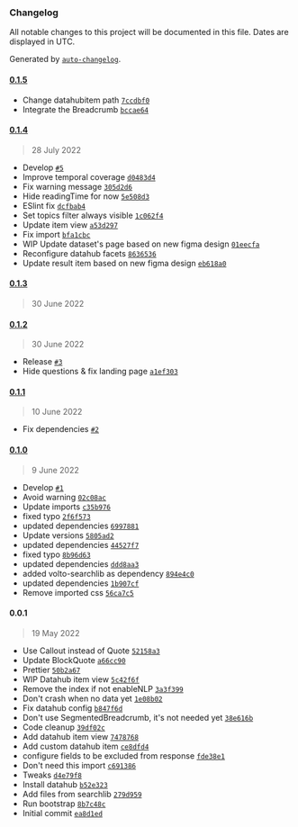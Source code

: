 ### Changelog

All notable changes to this project will be documented in this file. Dates are displayed in UTC.

Generated by [`auto-changelog`](https://github.com/CookPete/auto-changelog).

#### [0.1.5](https://github.com/eea/volto-datahub/compare/0.1.4...0.1.5)

- Change datahubitem path [`7ccdbf0`](https://github.com/eea/volto-datahub/commit/7ccdbf0619e45a99e85b096dcdfb2e645e3ecc90)
- Integrate the Breadcrumb [`bccae64`](https://github.com/eea/volto-datahub/commit/bccae6445b3c46d4715743558343a14b08c7c07f)

#### [0.1.4](https://github.com/eea/volto-datahub/compare/0.1.3...0.1.4)

> 28 July 2022

- Develop [`#5`](https://github.com/eea/volto-datahub/pull/5)
- Improve temporal coverage [`d0483d4`](https://github.com/eea/volto-datahub/commit/d0483d46259b956a96a66268b9ec305d27456f88)
- Fix warning message [`305d2d6`](https://github.com/eea/volto-datahub/commit/305d2d61123d1ee23e8a4baf837b1aadc5d9a41f)
- Hide readingTime for now [`5e508d3`](https://github.com/eea/volto-datahub/commit/5e508d3c2bfd97bcc01dca59894a4f9ad582284b)
- ESlint fix [`dcfbab4`](https://github.com/eea/volto-datahub/commit/dcfbab4effa23ddcc3d4bf9a61d0b0d101c796b6)
- Set topics filter always visible [`1c062f4`](https://github.com/eea/volto-datahub/commit/1c062f473c123b5c04055fc6a52ea56bbd00e7b4)
- Update item view [`a53d297`](https://github.com/eea/volto-datahub/commit/a53d297916bb8d2c5d020acb9de600228e344982)
- Fix import [`bfa1cbc`](https://github.com/eea/volto-datahub/commit/bfa1cbc04c60009f949ac675278df894b4e1c892)
- WIP Update dataset's page based on new figma design [`01eecfa`](https://github.com/eea/volto-datahub/commit/01eecfacd482ca6abea81e4fd24eb7871e5365c9)
- Reconfigure datahub facets [`8636536`](https://github.com/eea/volto-datahub/commit/863653613d05faaa73101943896f05243055c696)
- Update result item based on new figma design [`eb618a0`](https://github.com/eea/volto-datahub/commit/eb618a0ce441cb9d797b39efad6bf98e4b07c728)

#### [0.1.3](https://github.com/eea/volto-datahub/compare/0.1.2...0.1.3)

> 30 June 2022


#### [0.1.2](https://github.com/eea/volto-datahub/compare/0.1.1...0.1.2)

> 30 June 2022

- Release [`#3`](https://github.com/eea/volto-datahub/pull/3)
- Hide questions & fix landing page [`a1ef303`](https://github.com/eea/volto-datahub/commit/a1ef3033df0e84f3a72dd0f984c8717dff2a771c)

#### [0.1.1](https://github.com/eea/volto-datahub/compare/0.1.0...0.1.1)

> 10 June 2022

- Fix dependencies [`#2`](https://github.com/eea/volto-datahub/pull/2)

#### [0.1.0](https://github.com/eea/volto-datahub/compare/0.0.1...0.1.0)

> 9 June 2022

- Develop [`#1`](https://github.com/eea/volto-datahub/pull/1)
- Avoid warning [`02c08ac`](https://github.com/eea/volto-datahub/commit/02c08acf2ce2009d63451dceb81a3e754e57572b)
- Update imports [`c35b976`](https://github.com/eea/volto-datahub/commit/c35b97607a84423d946afb8fba84b539c9c3caf3)
- fixed typo [`2f6f573`](https://github.com/eea/volto-datahub/commit/2f6f5739f56239a8cf19045fe28c35ba01e8138e)
- updated dependencies [`6997881`](https://github.com/eea/volto-datahub/commit/6997881363df8399973e24b14cdf340bb701a0fb)
- Update versions [`5805ad2`](https://github.com/eea/volto-datahub/commit/5805ad27ce99c087d5561b75d98b58cc8774b346)
- updated dependencies [`44527f7`](https://github.com/eea/volto-datahub/commit/44527f7bb7c2a7e492bb0d6ef83f9337ec7369fb)
- fixed typo [`8b96d63`](https://github.com/eea/volto-datahub/commit/8b96d63ae2ad56c4120989e08a2562d352c49978)
- updated dependencies [`ddd8aa3`](https://github.com/eea/volto-datahub/commit/ddd8aa3daa90884df45409250eeb8ee13668d821)
- added volto-searchlib as dependency [`894e4c0`](https://github.com/eea/volto-datahub/commit/894e4c022237dad35609a0741a7cd6585d786907)
- updated dependencies [`1b907cf`](https://github.com/eea/volto-datahub/commit/1b907cf1ce33a9bc35b489983740653872176e2c)
- Remove imported css [`56ca7c5`](https://github.com/eea/volto-datahub/commit/56ca7c5dbbad9aee3781c971fab5ef4f320bc125)

#### 0.0.1

> 19 May 2022

- Use Callout instead of Quote [`52158a3`](https://github.com/eea/volto-datahub/commit/52158a3fdb14f8228c83fbc8d32dbbb1e9c296e0)
- Update BlockQuote [`a66cc90`](https://github.com/eea/volto-datahub/commit/a66cc900a2ba7452c7a0dfa54b678b45fbbb5c44)
- Prettier [`50b2a67`](https://github.com/eea/volto-datahub/commit/50b2a679229c994d256d99818c318c999d1980b6)
- WIP Datahub item view [`5c42f6f`](https://github.com/eea/volto-datahub/commit/5c42f6fac74dd6895a281397977a0879c4471519)
- Remove the index if not enableNLP [`3a3f399`](https://github.com/eea/volto-datahub/commit/3a3f399b4b7c117465358c9ca42ff6f0d3626d6d)
- Don't crash when no data yet [`1e08b02`](https://github.com/eea/volto-datahub/commit/1e08b02ae7bef74ef03d75f82cbf3a8056f66f7a)
- Fix datahub config [`b847f6d`](https://github.com/eea/volto-datahub/commit/b847f6daa685ce3e8541ccd8a4122c0261fe8b03)
- Don't use SegmentedBreadcrumb, it's not needed yet [`38e616b`](https://github.com/eea/volto-datahub/commit/38e616b54e7df842ce036b8b2681de65e129493e)
- Code cleanup [`39df02c`](https://github.com/eea/volto-datahub/commit/39df02c9cf9c72debbd24f61db9c2bffa2ea5d6b)
- Add datahub item view [`7478768`](https://github.com/eea/volto-datahub/commit/7478768b12dfa9e04f0d704395386afea05ea9e1)
- Add custom datahub item [`ce8dfd4`](https://github.com/eea/volto-datahub/commit/ce8dfd4136977b75e21bbd69041d10ca84063751)
- configure fields to be excluded from response [`fde38e1`](https://github.com/eea/volto-datahub/commit/fde38e1a44e7e45de007907ff9270b90f35b6eca)
- Don't need this import [`c691386`](https://github.com/eea/volto-datahub/commit/c691386242bdbc1b1334ebf1d9115b7455ea998f)
- Tweaks [`d4e79f8`](https://github.com/eea/volto-datahub/commit/d4e79f8eed36847fb2ee0d7ba0a340cf790e22c6)
- Install datahub [`b52e323`](https://github.com/eea/volto-datahub/commit/b52e32314777b030c819c656d59c72bbda87f6dc)
- Add files from searchlib [`279d959`](https://github.com/eea/volto-datahub/commit/279d959e57a8d52a22432f2c6c975fa5d5d7e95f)
- Run bootstrap [`8b7c48c`](https://github.com/eea/volto-datahub/commit/8b7c48cec37185e3fb47ba0a362024592f90a82e)
- Initial commit [`ea8d1ed`](https://github.com/eea/volto-datahub/commit/ea8d1edb00bed5ebd31ea48d1342302a49d6b873)
